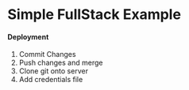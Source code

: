 # Simple FullStack Example
<h4>Deployment</h4>
<ol>
    <li>Commit Changes</li>
    <li>Push changes and merge</li>
    <li>Clone git onto server</li>
    <li>Add credentials file</li>
</ol>